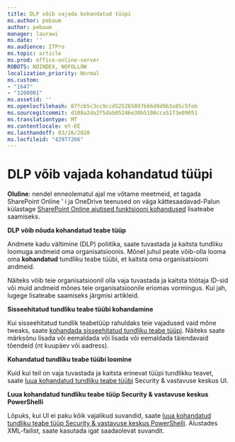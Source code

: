 ```yaml
---
title: DLP võib vajada kohandatud tüüpi
ms.author: pebaum
author: pebaum
manager: laurawi
ms.date: ''
ms.audience: ITPro
ms.topic: article
ms.prod: office-online-server
ROBOTS: NOINDEX, NOFOLLOW
localization_priority: Normal
ms.custom:
- "1647"
- "3200001"
ms.assetid: ''
ms.openlocfilehash: 87fcb5c3cc9ccd525265097b66d9d9b3a85c5feb
ms.sourcegitcommit: d108a2da2f5dab05246e30b5108cca5173e09051
ms.translationtype: MT
ms.contentlocale: et-EE
ms.lasthandoff: 03/26/2020
ms.locfileid: "42977266"
---
```

# <a name="dlp-might-need-a-custom-type"></a>DLP võib vajada kohandatud tüüpi

**Oluline**: nendel enneolematul ajal me võtame meetmeid, et tagada SharePoint Online ' i ja OneDrive teenused on väga kättesaadavad-Palun külastage [SharePoint Online ajutised funktsiooni kohandused](https://aka.ms/ODSPAdjustments) lisateabe saamiseks.

**DLP võib nõuda kohandatud teabe tüüp**

Andmete kadu vältimine (DLP) poliitika, saate tuvastada ja kaitsta tundliku loomuga andmeid oma organisatsioonis. Mõnel juhul peate võib-olla looma oma **kohandatud** tundliku teabe tüübi, et kaitsta oma organisatsiooni andmeid.

Näiteks võib teie organisatsioonil olla vaja tuvastada ja kaitsta töötaja ID-sid või muid andmeid mõnes teie organisatsioonile eriomas vormingus. Kui jah, lugege lisateabe saamiseks järgmisi artikleid.
  
 **Sisseehitatud tundliku teabe tüübi kohandamine**
  
Kui sisseehitatud tundlik teabetüüp rahuldaks teie vajadused vaid mõne tweaks, saate [kohandada sisseehitatud tundliku teabe tüüpi](https://docs.microsoft.com/office365/securitycompliance/customize-a-built-in-sensitive-information-type). Näiteks saate märksõnu lisada või eemaldada või lisada või eemaldada täiendavaid tõendeid (nt kuupäev või aadress).
  
 **Kohandatud tundliku teabe tüübi loomine**
  
Kuid kui teil on vaja tuvastada ja kaitsta erinevat tüüpi tundlikku teavet, saate [luua kohandatud tundliku teabe tüübi](https://docs.microsoft.com/office365/securitycompliance/create-a-custom-sensitive-information-type) Security & vastavuse keskus UI.
  
**Luua kohandatud tundliku teabe tüüp Security & vastavuse keskus PowerShelli**

Lõpuks, kui UI ei paku kõik vajalikud suvandid, saate [luua kohandatud tundliku teabe tüüp Security & vastavuse keskus PowerShelli](https://docs.microsoft.com/office365/securitycompliance/create-a-custom-sensitive-information-type-in-scc-powershell). Alustades XML-failist, saate kasutada igat saadaolevat suvandit.
